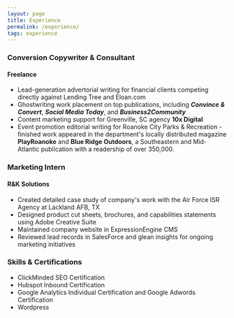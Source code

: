 ```yaml
---
layout: page
title: Experience
permalink: /experience/
tags: experience
---
```

### Conversion Copywriter & Consultant

#### Freelance
* Lead-generation advertorial writing for financial clients competing directly against Lending Tree and Eloan.com
* Ghostwriting work placement on top publications, including ***Convince & Convert***, ***Social Media Today***, and ***Business2Community***
* Content marketing support for Greenville, SC agency **10x Digital**
* Event promotion editorial writing for Roanoke City Parks & Recreation - finished work appeared in the department's locally distributed magazine **PlayRoanoke** and **Blue Ridge Outdoors**, a Southeastern and Mid-Atlantic publication with a readership of over 350,000.

### Marketing Intern

#### R&K Solutions

* Created detailed case study of company's work with the Air Force ISR Agency at Lackland AFB, TX
* Designed product cut sheets, brochures, and capabilities statements using Adobe Creative Suite
* Maintained company website in ExpressionEngine CMS
* Reviewed lead records in SalesForce and glean insights for ongoing marketing initiatives

### Skills & Certifications

* ClickMinded SEO Certification
* Hubspot Inbound Certification
* Google Analytics Individual Certification and Google Adwords Certification
* Wordpress

